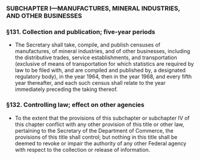### SUBCHAPTER I—MANUFACTURES, MINERAL INDUSTRIES, AND OTHER BUSINESSES

### §131. Collection and publication; five-year periods
* The Secretary shall take, compile, and publish censuses of manufactures, of mineral industries, and of other businesses, including the distributive trades, service establishments, and transportation (exclusive of means of transportation for which statistics are required by law to be filed with, and are compiled and published by, a designated regulatory body), in the year 1964, then in the year 1968, and every fifth year thereafter, and each such census shall relate to the year immediately preceding the taking thereof.

### §132. Controlling law; effect on other agencies
* To the extent that the provisions of this subchapter or subchapter IV of this chapter conflict with any other provision of this title or other law, pertaining to the Secretary of the Department of Commerce, the provisions of this title shall control; but nothing in this title shall be deemed to revoke or impair the authority of any other Federal agency with respect to the collection or release of information.